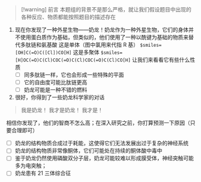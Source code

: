 > [!warning] 前言
> 本题组的背景不是那么严格，就让我们假设题目中出现的各种反应、物质都能按照题目的描述存在

1. 现在你发现了一种外星生物——奶龙！奶龙作为一种外星生物，它们的身体并不使用蛋白质作为基础，但类似的，他们使用了一种以酰键为基础的物质来替代多肽链和氨基酸
   这是单体（图中氯用来代指 R 基） `$smiles=[OH]C(=O)C([Cl])CO[H]`
   这是多聚体 `$smiles=[H]OC(=O)C(Cl)COC(=O)C(Cl)COC(=O)C(Cl)CO[H]`
   让我们来看看它有些什么性质
   - [ ] 同多肽链一样，它也会形成一些特殊的平面
   - [ ] 它的自由度可能比肽链更高
   - [ ] 奶龙可能是一种不错的燃料
2. 很好，你得到了一些奶龙科学家的对话
 >   我是奶龙！
   > 我才是奶龙！
   > 我才是！
   
   相信你发现了，他们的智商不怎么高；在深入研究之前，你打算预测一下原因（只要合理即可）
   - [ ] 奶龙的结构物质合成过于耗能，这使得它们无法发展出过于复杂的神经系统
   - [ ] 奶龙的结构物质非常像酮体，它们可能处在持续的酮体酸中毒中
   - [ ] 鉴于奶龙仍然使用磷酸双分子层，奶龙可能较难以形成膜受体，神经突触可能多为电突触；
   - [ ] 奶龙患有 21 三体综合征
